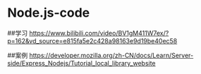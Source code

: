 # Node.js-code
##学习
https://www.bilibili.com/video/BV1gM411W7ex/?p=162&vd_source=e815fa5e2c428a98163e9d19be40ec58 

##案例
https://developer.mozilla.org/zh-CN/docs/Learn/Server-side/Express_Nodejs/Tutorial_local_library_website

